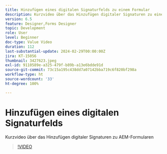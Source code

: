 ```yaml
---
title: Hinzufügen eines digitalen Signaturfelds zu einem Formular
description: Kurzvideo über das Hinzufügen digitaler Signaturen zu einem AEM-Formular
version: 6.5
feature: Designer,Forms Designer
topic: Development
role: User
level: Beginner
doc-type: Value Video
duration: 112
last-substantial-update: 2024-02-29T00:00:00Z
jira: KT-15056
thumbnail: 3427623.jpeg
exl-id: 9110589e-a325-479f-b89b-a13e6bdde91d
source-git-commit: 73c15a195c438dd7a07142bba719c6f820bf298a
workflow-type: ht
source-wordcount: '33'
ht-degree: 100%

---
```


# Hinzufügen eines digitalen Signaturfelds

Kurzvideo über das Hinzufügen digitaler Signaturen zu AEM-Formularen

>[!VIDEO](https://video.tv.adobe.com/v/3427623/?learn=on)
